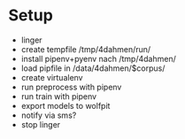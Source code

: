 # Setup

- linger
- create tempfile /tmp/4dahmen/run/
- install pipenv+pyenv nach /tmp/4dahmen/
- load pipfile in /data/4dahmen/$corpus/
- create virtualenv
- run preprocess with pipenv
- run train with pipenv
- export models to wolfpit
- notify via sms?
- stop linger
